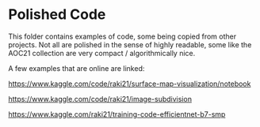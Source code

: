 # Polished Code
This folder contains examples of code, some being copied from other projects. 
Not all are polished in the sense of highly readable, some like the AOC21 collection are very compact / algorithmically nice.

A few examples that are online are linked:

https://www.kaggle.com/code/raki21/surface-map-visualization/notebook

https://www.kaggle.com/code/raki21/image-subdivision

https://www.kaggle.com/raki21/training-code-efficientnet-b7-smp

